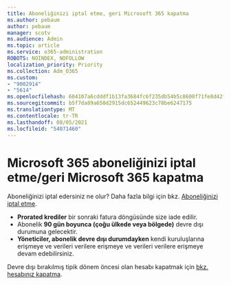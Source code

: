 ```yaml
---
title: Aboneliğinizi iptal etme, geri Microsoft 365 kapatma
ms.author: pebaum
author: pebaum
manager: scotv
ms.audience: Admin
ms.topic: article
ms.service: o365-administration
ROBOTS: NOINDEX, NOFOLLOW
localization_priority: Priority
ms.collection: Adm_O365
ms.custom:
- "9002914"
- "5614"
ms.openlocfilehash: 604107a6cdddf1b13fa3684fc6f235db54b5c8600f71fe8d42f26ee179abfe6e
ms.sourcegitcommit: b5f7da89a650d2915dc652449623c78be6247175
ms.translationtype: MT
ms.contentlocale: tr-TR
ms.lasthandoff: 08/05/2021
ms.locfileid: "54071460"
---
```

# <a name="cancelrefundclose-your-microsoft-365-subscription"></a>Microsoft 365 aboneliğinizi iptal etme/geri Microsoft 365 kapatma

Aboneliğinizi iptal edersiniz ne olur? Daha fazla bilgi için bkz. [Aboneliğinizi iptal etme](https://docs.microsoft.com/microsoft-365/commerce/subscriptions/cancel-your-subscription?view=o365-worldwide).

- **Prorated krediler** bir sonraki fatura döngüsünde size iade edilir.
- Abonelik **90 gün boyunca (çoğu ülkede veya bölgede)** devre dışı durumuna gelecektir.
- **Yöneticiler, abonelik devre dışı durumdayken** kendi kuruluşlarına erişmeye ve verileri verilere erişmeye ve verileri verilere erişmeye devam edebilirsiniz.

Devre dışı bırakılmış tipik dönem öncesi olan hesabı kapatmak için [bkz. hesabınız kapatma](https://docs.microsoft.com/microsoft-365/commerce/close-your-account?view=o365-worldwide).
